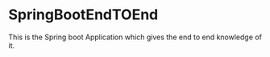 # SpringBootEndTOEnd
This is the Spring boot Application which gives the end to end knowledge of it.
